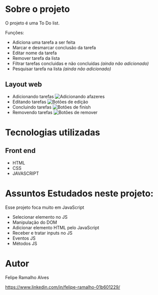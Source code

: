 # Sobre o projeto

O projeto é uma To Do list.

Funções: <br>
- Adiciona uma tarefa a ser feita <br>
- Marcar e desmarcar conclusão da tarefa <br>
- Editar nome da tarefa <br>
- Remover tarefa da lista <br>
- Filtrar tarefas concluidas e não concluídas <em>(ainda não adicionado)</em> <br>
- Pesquisar tarefa na lista <em>(ainda não adicionado)</em>

## Layout web
- Adicionando tarefas
![Adicionando afazeres](https://user-images.githubusercontent.com/108680857/189731240-6c8ed3c2-ea90-47ae-b6ae-62d50abd1ada.gif)
- Editando tarefas
![Botões de edição](https://user-images.githubusercontent.com/108680857/189732428-f43d37c3-9a43-4356-adf5-79e6cd7d36bd.gif)
- Concluindo tarefas
![Botões de finish](https://user-images.githubusercontent.com/108680857/189732446-1055826d-b997-4b1d-b04b-2fb46a5950bc.gif)
- Removendo tarefas
![Botões de remover](https://user-images.githubusercontent.com/108680857/189732463-80964689-c361-4b18-9fe5-c7f6276438b1.gif)

# Tecnologias utilizadas
## Front end
- HTML
- CSS
- JAVASCRIPT

# Assuntos Estudados neste projeto:
Esse projeto foca muito em JavaScript
- Selecionar elemento no JS
- Manipulação do DOM
- Adicionar elemento HTML pelo JavaScript
- Receber e tratar inputs no JS
- Eventos JS
- Métodos JS

# Autor

Felipe Ramalho Alves

https://www.linkedin.com/in/felipe-ramalho-01b601229/
